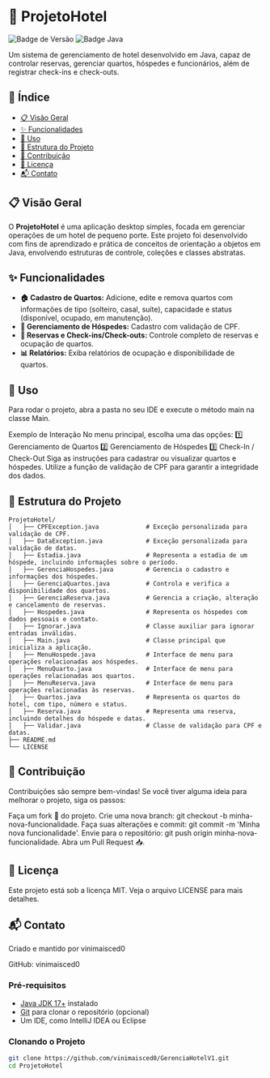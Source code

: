 # 🏨 ProjetoHotel

![Badge de Versão](https://img.shields.io/badge/vers%C3%A3o-1.0.0-blue)
![Badge Java](https://img.shields.io/badge/Java-17+-brightgreen)

Um sistema de gerenciamento de hotel desenvolvido em Java, capaz de controlar reservas, gerenciar quartos, hóspedes e funcionários, além de registrar check-ins e check-outs.

## 📑 Índice

- [📋 Visão Geral](#-visão-geral)
- [✨ Funcionalidades](#-funcionalidades)
- [🚀 Uso](#-uso)
- [📂 Estrutura do Projeto](#estrutura-do-projeto)
- [🤝 Contribuição](#-contribuição)
- [📜 Licença](#licença)
- [📬 Contato](#contato)

## 📋 Visão Geral

O **ProjetoHotel** é uma aplicação desktop simples, focada em gerenciar operações de um hotel de pequeno porte. Este projeto foi desenvolvido com fins de aprendizado e prática de conceitos de orientação a objetos em Java, envolvendo estruturas de controle, coleções e classes abstratas.

## ✨ Funcionalidades

- **🏠 Cadastro de Quartos:** Adicione, edite e remova quartos com informações de tipo (solteiro, casal, suíte), capacidade e status (disponível, ocupado, em manutenção).
- **👤 Gerenciamento de Hóspedes:** Cadastro com validação de CPF.
- **📅 Reservas e Check-ins/Check-outs:** Controle completo de reservas e ocupação de quartos.
- **📊 Relatórios:** Exiba relatórios de ocupação e disponibilidade de quartos.

## 🚀 Uso
Para rodar o projeto, abra a pasta no seu IDE e execute o método main na classe Main.

Exemplo de Interação
No menu principal, escolha uma das opções:
1️⃣ Gerenciamento de Quartos
2️⃣ Gerenciamento de Hóspedes
3️⃣ Check-In / Check-Out
Siga as instruções para cadastrar ou visualizar quartos e hóspedes.
Utilize a função de validação de CPF para garantir a integridade dos dados.

## 📂 Estrutura do Projeto

```plaintext
ProjetoHotel/
│   ├── CPFException.java             # Exceção personalizada para validação de CPF.
│   ├── DataException.java            # Exceção personalizada para validação de datas.
│   ├── Estadia.java                  # Representa a estadia de um hóspede, incluindo informações sobre o período.
│   ├── GerenciaHospedes.java         # Gerencia o cadastro e informações dos hóspedes.
│   ├── GerenciaQuartos.java          # Controla e verifica a disponibilidade dos quartos.
│   ├── GerenciaReserva.java          # Gerencia a criação, alteração e cancelamento de reservas.
│   ├── Hospedes.java                 # Representa os hóspedes com dados pessoais e contato.
│   ├── Ignorar.java                  # Classe auxiliar para ignorar entradas inválidas.
│   ├── Main.java                     # Classe principal que inicializa a aplicação.
│   ├── MenuHospede.java              # Interface de menu para operações relacionadas aos hóspedes.
│   ├── MenuQuarto.java               # Interface de menu para operações relacionadas aos quartos.
│   ├── MenuReserva.java              # Interface de menu para operações relacionadas às reservas.
│   ├── Quartos.java                  # Representa os quartos do hotel, com tipo, número e status.
│   ├── Reserva.java                  # Representa uma reserva, incluindo detalhes do hóspede e datas.
│   ├── Validar.java                  # Classe de validação para CPF e datas.
├── README.md
└── LICENSE
```
## 🤝 Contribuição
Contribuições são sempre bem-vindas! Se você tiver alguma ideia para melhorar o projeto, siga os passos:

Faça um fork 🍴 do projeto.
Crie uma nova branch: git checkout -b minha-nova-funcionalidade.
Faça suas alterações e commit: git commit -m 'Minha nova funcionalidade'.
Envie para o repositório: git push origin minha-nova-funcionalidade.
Abra um Pull Request 📥.


## 📜 Licença
Este projeto está sob a licença MIT. Veja o arquivo LICENSE para mais detalhes.

## 📬 Contato
Criado e mantido por vinimaisced0

GitHub: vinimaisced0

### Pré-requisitos

- [Java JDK 17+](https://www.oracle.com/java/technologies/javase-jdk17-downloads.html) instalado
- [Git](https://git-scm.com/) para clonar o repositório (opcional)
- Um IDE, como IntelliJ IDEA ou Eclipse


### Clonando o Projeto

```bash
git clone https://github.com/vinimaisced0/GerenciaHotelV1.git
cd ProjetoHotel


